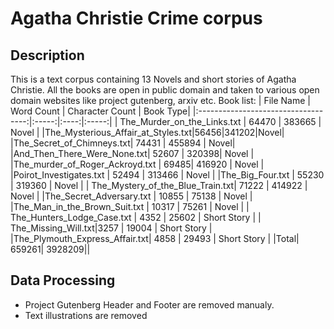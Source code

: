 # Agatha Christie Crime corpus 

## Description
This is a text corpus containing 13 Novels and short stories of Agatha Christie. All the books are open in public domain and taken to various open domain websites like project gutenberg, arxiv etc.
Book list:
| File Name  | Word Count | Character Count | Book Type|
|:-----------------------------------:|:-----:|:----:|:-----:|
| The_Murder_on_the_Links.txt | 64470 | 383665 | Novel |
|The_Mysterious_Affair_at_Styles.txt|56456|341202|Novel|
|The_Secret_of_Chimneys.txt| 74431 | 455894 | Novel|
|And_Then_There_Were_None.txt| 52607 | 320398| Novel |
|The_murder_of_Roger_Ackroyd.txt | 69485|  416920 | Novel |
|Poirot_Investigates.txt | 52494 | 313466 | Novel |
|The_Big_Four.txt | 55230 | 319360 | Novel |
| The_Mystery_of_the_Blue_Train.txt| 71222 | 414922 | Novel |
|The_Secret_Adversary.txt | 10855 |  75138 | Novel |
|The_Man_in_the_Brown_Suit.txt |  10317 |  75261  | Novel |
| The_Hunters_Lodge_Case.txt | 4352 |  25602 | Short Story |
| The_Missing_Will.txt|3257  | 19004  | Short Story |
|The_Plymouth_Express_Affair.txt| 4858 |  29493  | Short Story |
|Total|  659261| 3928209||


## Data Processing
- Project Gutenberg Header and Footer are removed manualy.
- Text illustrations are removed

